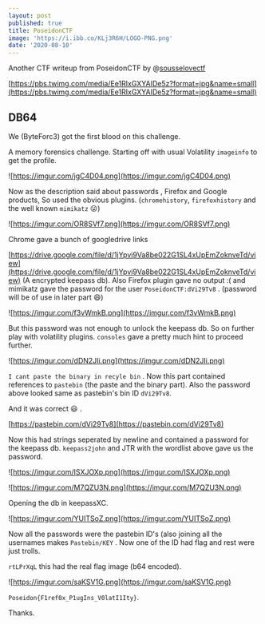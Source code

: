 ```yaml
---
layout: post
published: true
title: PoseidonCTF
image: 'https://i.ibb.co/KLj3R6H/LOGO-PNG.png'
date: '2020-08-10'
---
```

Another CTF writeup from PoseidonCTF by @[sousselovectf](https://twitter.com/sousselovectf)

[https://pbs.twimg.com/media/Ee1RIxGXYAIDe5z?format=jpg&name=small](https://pbs.twimg.com/media/Ee1RIxGXYAIDe5z?format=jpg&name=small)

## DB64

We (ByteForc3) got the first blood on this challenge.

A memory forensics challenge. Starting off with usual Volatility `imageinfo` to get the profile.

![https://imgur.com/jgC4D04.png](https://imgur.com/jgC4D04.png)

Now as the description said about passwords , Firefox and Google products, So used the obvious plugins. (`chromehistory`, `firefoxhistory` and the well known `mimikatz` 😛)

![https://imgur.com/OR8SVf7.png](https://imgur.com/OR8SVf7.png)

Chrome gave a bunch of googledrive links 

[https://drive.google.com/file/d/1jYpvi9Va8be022G1SL4xUpEmZoknveTd/view](https://drive.google.com/file/d/1jYpvi9Va8be022G1SL4xUpEmZoknveTd/view) (A encrypted keepass db). Also Firefox plugin gave no output :( and mimikatz gave the password for the user `PoseidonCTF:dVi29Tv8` . (password will be of use in later part 😄)

![https://imgur.com/f3vWmkB.png](https://imgur.com/f3vWmkB.png)

But this password was not enough to unlock the keepass db. So on further play with volatility plugins. `consoles` gave a pretty much hint to proceed further.

![https://imgur.com/dDN2JIi.png](https://imgur.com/dDN2JIi.png)

`I cant paste the binary in recyle bin` . Now this part contained references to `pastebin` (the paste and the binary part). Also the password above looked same as pastebin's bin ID `dVi29Tv8`.

And it was correct 😃 [](https://pastebin.com/dVi29Tv8).

[https://pastebin.com/dVi29Tv8](https://pastebin.com/dVi29Tv8)

Now this had strings seperated by newline and contained a password for the keepass db. `keepass2john` and JTR with the wordlist above gave us the password.

![https://imgur.com/ISXJOXp.png](https://imgur.com/ISXJOXp.png)

![https://imgur.com/M7QZU3N.png](https://imgur.com/M7QZU3N.png)

Opening the db in keepassXC.

![https://imgur.com/YUITSoZ.png](https://imgur.com/YUITSoZ.png)

Now all the passwords were the pastebin ID's (also joining all the usernames makes `Pastebin/KEY` . Now one of the ID had flag and rest were just trolls.

`rtLPrXqL` this had the real flag image (b64 encoded).

![https://imgur.com/saKSV1G.png](https://imgur.com/saKSV1G.png)

`Poseidon{F1ref0x_P1ugIns_V0latI1Ity}`.

Thanks.